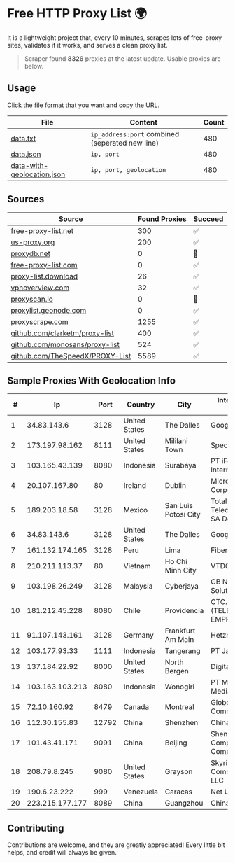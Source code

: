 
# Free HTTP Proxy List 🌍

It is a lightweight project that, every 10 minutes, scrapes lots of free-proxy sites, validates if it works, and serves a clean proxy list.


> Scraper found **8326** proxies at the latest update. Usable proxies are below.

## Usage

Click the file format that you want and copy the URL.


|File|Content|Count|
|----|-------|-----|
|[data.txt](https://raw.githubusercontent.com/themiralay/Proxy-List-World/master/data.txt)|`ip_address:port` combined (seperated new line)|480|
|[data.json](https://raw.githubusercontent.com/themiralay/Proxy-List-World/master/data.json)|`ip, port`|480|
|[data-with-geolocation.json](https://raw.githubusercontent.com/themiralay/Proxy-List-World/master/data-with-geolocation.json)|`ip, port, geolocation`|480|

## Sources

|Source|Found Proxies|Succeed|
|------|-------------|-------|
|[free-proxy-list.net](https://free-proxy-list.net)|300|✅|
|[us-proxy.org](https://www.us-proxy.org)|200|✅|
|[proxydb.net](http://proxydb.net)|0|🚫|
|[free-proxy-list.com](https://free-proxy-list.com/?page=&port=&type%5B%5D=http&type%5B%5D=https&up_time=0&search=Search)|0|✅|
|[proxy-list.download](https://www.proxy-list.download/HTTP)|26|✅|
|[vpnoverview.com](https://vpnoverview.com/privacy/anonymous-browsing/free-proxy-servers)|32|✅|
|[proxyscan.io](https://www.proxyscan.io)|0|🚫|
|[proxylist.geonode.com](https://proxylist.geonode.com/api/proxy-list?limit=300&page=1&sort_by=lastChecked&sort_type=desc&protocols=http,https)|0|✅|
|[proxyscrape.com](https://api.proxyscrape.com/v2/?request=displayproxies&protocol=http&timeout=10000&country=all&ssl=all&anonymity=all)|1255|✅|
|[github.com/clarketm/proxy-list](https://raw.githubusercontent.com/clarketm/proxy-list/master/proxy-list-raw.txt)|400|✅|
|[github.com/monosans/proxy-list](https://raw.githubusercontent.com/monosans/proxy-list/main/proxies/http.txt)|524|✅|
|[github.com/TheSpeedX/PROXY-List](https://raw.githubusercontent.com/TheSpeedX/PROXY-List/master/http.txt)|5589|✅|


## Sample Proxies With Geolocation Info

|#|Ip|Port|Country|City|Internet Service Provider|
|-|--|----|-------|----|-------------------------|
|1|34.83.143.6|3128|United States|The Dalles|Google LLC|
|2|173.197.98.162|8111|United States|Mililani Town|Spectrum|
|3|103.165.43.139|8080|Indonesia|Surabaya|PT iForte Global Internet|
|4|20.107.167.80|80|Ireland|Dublin|Microsoft Corporation|
|5|189.203.18.58|3128|Mexico|San Luis Potosí City|Total Play Telecomunicaciones SA De CV|
|6|34.83.143.6|3128|United States|The Dalles|Google LLC|
|7|161.132.174.165|3128|Peru|Lima|Fibertel Peru S.A.|
|8|210.211.113.37|80|Vietnam|Ho Chi Minh City|VTDC|
|9|103.198.26.249|3128|Malaysia|Cyberjaya|GB Network Solutions Sdn. Bhd.|
|10|181.212.45.228|8080|Chile|Providencia|CTC. CORP S.A. (TELEFONICA EMPRESAS)|
|11|91.107.143.161|3128|Germany|Frankfurt Am Main|Hetzner Online AG|
|12|103.177.93.33|1111|Indonesia|Tangerang|PT Jalur Satu Aman|
|13|137.184.22.92|8000|United States|North Bergen|DigitalOcean, LLC|
|14|103.163.103.213|8080|Indonesia|Wonogiri|PT Mamura Inter Media|
|15|72.10.160.92|8479|Canada|Montreal|GloboTech Communications|
|16|112.30.155.83|12792|China|Shenzhen|China Mobile|
|17|101.43.41.171|9091|China|Beijing|Shenzhen Tencent Computer Systems Company Limited|
|18|208.79.8.245|9080|United States|Grayson|Skyrider Communications LLC|
|19|190.6.23.222|999|Venezuela|Caracas|Net Uno|
|20|223.215.177.177|8089|China|Guangzhou|Chinanet|



## Contributing

Contributions are welcome, and they are greatly appreciated! Every
little bit helps, and credit will always be given.

